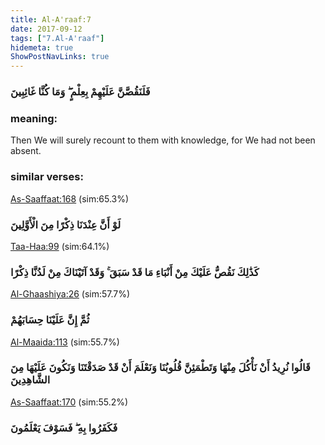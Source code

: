 ```yaml
---
title: Al-A'raaf:7
date: 2017-09-12
tags: ["7.Al-A'raaf"]
hidemeta: true 
ShowPostNavLinks: true 
---
```

### فَلَنَقُصَّنَّ عَلَيْهِمْ بِعِلْمٍ ۖ وَمَا كُنَّا غَائِبِينَ
### meaning: 
Then We will surely recount to them with knowledge, for We had not been absent.
### similar verses: 

[As-Saaffaat:168](/37/168) (sim:65.3%)

### لَوْ أَنَّ عِنْدَنَا ذِكْرًا مِنَ الْأَوَّلِينَ

[Taa-Haa:99](/20/99) (sim:64.1%)

### كَذَٰلِكَ نَقُصُّ عَلَيْكَ مِنْ أَنْبَاءِ مَا قَدْ سَبَقَ ۚ وَقَدْ آتَيْنَاكَ مِنْ لَدُنَّا ذِكْرًا

[Al-Ghaashiya:26](/88/26) (sim:57.7%)

### ثُمَّ إِنَّ عَلَيْنَا حِسَابَهُمْ

[Al-Maaida:113](/5/113) (sim:55.7%)

### قَالُوا نُرِيدُ أَنْ نَأْكُلَ مِنْهَا وَتَطْمَئِنَّ قُلُوبُنَا وَنَعْلَمَ أَنْ قَدْ صَدَقْتَنَا وَنَكُونَ عَلَيْهَا مِنَ الشَّاهِدِينَ

[As-Saaffaat:170](/37/170) (sim:55.2%)

### فَكَفَرُوا بِهِ ۖ فَسَوْفَ يَعْلَمُونَ
